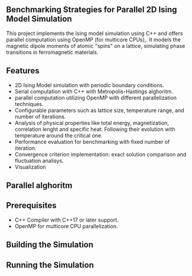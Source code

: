 ## Benchmarking Strategies for Parallel 2D Ising Model Simulation     
This project implements the Ising model simulation using C++ and offers parallel computation using  OpenMP (for multicore CPUs),. It models the magnetic dipole moments of atomic "spins" on a lattice, simulating phase transitions in ferromagnetic materials.

## Features

- 2D Ising Model simulation with periodic boundary conditions.
- Serial computation with C++ with  Metropolis-Hastings alghoritm.
-  parallel computation utilizing OpenMP with different parallelization techniques.
- Configurable parameters such as lattice size, temperature range, and number of iterations.
- Analysis of physical properties like total energy, magnetization, correlation lenght and specific heat. Following their evolution with temperature around the critical one.
- Performance evaluation for benchmarking with fixed number of iteration.
- Convergence criterion implementation: exact solution comparison and fluctuation analisys.
- Visualization

## Parallel alghoritm


## Prerequisites

- C++ Compiler with C++17 or later support.
- OpenMP for multicore CPU parallelization.


## Building the Simulation



## Running the Simulation




